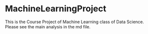# MachineLearningProject

This is the Course Project of Machine Learning class of Data Science. Please see the main analysis in the md file.
